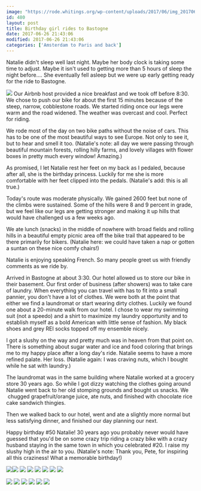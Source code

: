 ```yaml
---
image: "https://rode.whitings.org/wp-content/uploads/2017/06/img_20170626_090606813.jpg/img_20170626_090606813.jpg"
id: 480
layout: post
title: Birthday girl rides to Bastogne
date: 2017-06-26 21:43:06
modified: 2017-06-26 21:43:06
categories: ['Amsterdam to Paris and back']
---
```



Natalie didn't sleep well last night. Maybe her body clock is taking some time to adjust. Maybe it isn't used to getting more than 5 hours of sleep the night before.... She eventually fell asleep but we were up early getting ready for the ride to Bastogne.

![](https://whitingpt.files.wordpress.com/2017/06/img_20170626_092226745.jpg)
Our Airbnb host provided a nice breakfast and we took off before 8:30. We chose to push our bike for about the first 15 minutes because of the steep, narrow, cobblestone roads. We started riding once our legs were warm and the road widened. The weather was overcast and cool. Perfect for riding.

We rode most of the day on two bike paths without the noise of cars. This has to be one of the most beautiful ways to see Europe. Not only to see it, but to hear and smell it too. (Natalie's note: all day we were passing through beautiful mountain forests, rolling hilly farms, and lovely villages with flower boxes in pretty much every window! Amazing.)

As promised, I let Natalie rest her feet on my back as I pedaled, because after all, she is the birthday princess. Luckily for me she is more comfortable with her feet clipped into the pedals. (Natalie's add: this is all true.)

Today's route was moderate physically. We gained 2600 feet but none of the climbs were sustained. Some of the hills were 8 and 9 percent in grade, but we feel like our legs are getting stronger and making it up hills that would have challenged us a few weeks ago.

We ate lunch (snacks) in the middle of nowhere with broad fields and rolling hills in a beautiful empty picnic area off the bike trail that appeared to be there primarily for bikers. (Natalie here: we could have taken a nap or gotten a suntan on these nice comfy chairs!)

Natalie is enjoying speaking French. So many people greet us with friendly comments as we ride by.

Arrived in Bastogne at about 3:30. Our hotel allowed us to store our bike in their basement. Our first order of business (after showers) was to take care of laundry. When everything you can travel with has to fit into a small pannier, you don't have a lot of clothes. We were both at the point that either we find a laundromat or start wearing dirty clothes. Luckily we found one about a 20-minute walk from our hotel. I chose to wear my swimming suit (not a speedo) and a shirt to maximize my laundry opportunity and to establish myself as a bold American with little sense of fashion. My black shoes and grey REI socks topped off my ensemble nicely.

I got a slushy on the way and pretty much was in heaven from that point on. There is something about sugar water and ice and food coloring that brings me to my happy place after a long day's ride. Natalie seems to have a more refined palate. Her loss. (Natalie again: I was craving nuts, which I bought while he sat with laundry.)

The laundromat was in the same building where Natalie worked at a grocery store 30 years ago. So while I got dizzy watching the clothes going around Natalie went back to her old stomping grounds and bought us snacks. We  chugged grapefruit/orange juice, ate nuts, and finished with chocolate rice cake sandwich thingies.

Then we walked back to our hotel, went and ate a slightly more normal but less satisfying dinner, and finished our day planning our next.

Happy birthday #50 Natalie! 30 years ago you probably never would have guessed that you'd be on some crazy trip riding a crazy bike with a crazy husband staying in the same town in which you celebrated #20. I raise my slushy high in the air to you. (Natalie's note: Thank you, Pete, for inspiring all this craziness! What a memorable birthday!)

![](https://whitingpt.files.wordpress.com/2017/06/img_20170626_114243008_hdr.jpg)![](https://whitingpt.files.wordpress.com/2017/06/img_20170626_115524971.jpg)
![](https://whitingpt.files.wordpress.com/2017/06/img_20170626_095829260.jpg)
![](https://whitingpt.files.wordpress.com/2017/06/img_20170626_090606813.jpg)
![](https://whitingpt.files.wordpress.com/2017/06/img_20170626_101937004_hdr.jpg)
![](https://whitingpt.files.wordpress.com/2017/06/img_20170626_095432057.jpg)
[![](https://whitingpt.files.wordpress.com/2017/06/img_20170626_170750729.jpg)](https://whitingpt.files.wordpress.com/2017/06/img_20170626_170750729.jpg)
[![](https://whitingpt.files.wordpress.com/2017/06/img_20170626_221423_816.jpg)](https://whitingpt.files.wordpress.com/2017/06/img_20170626_221423_816.jpg)

<!-- Auto-inserted images -->
![](https://rode.whitings.org/wp-content/uploads/2017/06/img_20170626_090606813.jpg/img_20170626_090606813.jpg)
![](https://rode.whitings.org/wp-content/uploads/2017/06/img_20170626_092226745.jpg/img_20170626_092226745.jpg)
![](https://rode.whitings.org/wp-content/uploads/2017/06/img_20170626_095432057.jpg/img_20170626_095432057.jpg)
![](https://rode.whitings.org/wp-content/uploads/2017/06/img_20170626_101937004_hdr.jpg/img_20170626_101937004_hdr.jpg)
![](https://rode.whitings.org/wp-content/uploads/2017/06/img_20170626_170750729.jpg/img_20170626_170750729.jpg)
![](https://rode.whitings.org/wp-content/uploads/2017/08/img_20170626_185045444.jpg/img_20170626_185045444.jpg)
